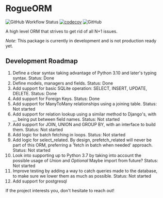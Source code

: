 # RogueORM

![GitHub Workflow Status](https://img.shields.io/github/actions/workflow/status/MaxDude132/RogueORM/python-package.yml?branch=main)
[![codecov](https://codecov.io/gh/MaxDude132/RogueORM/branch/main/graph/badge.svg?token=U7DKE4S8SV)](https://codecov.io/gh/MaxDude132/RogueORM)
![GitHub](https://img.shields.io/github/license/MaxDude132/RogueORM)

 A high level ORM that strives to get rid of all N+1 issues.

_Note_: This package is currently in development and is not production ready yet.

## Development Roadmap
 1. Define a clear syntax taking advantage of Python 3.10 and later's typing syntax. Status: Done
 2. Define models, managers and fields. Status: Done
 3. Add support for basic SQLite operation: SELECT, INSERT, UPDATE, DELETE. Status: Done
 4. Add support for Foreign Keys. Status: Done
 5. Add support for ManyToMany relationships using a joining table. Status: Not started
 6. Add support for relation lookup using a similar method to Django's, with __ being put between field names. Status: Not started
 7. Add support for JOIN, UNION and GROUP BY, with an interface to build them. Status: Not started
 8. Add logic for batch fetching in loops. Status: Not started
 9. Add logic for select_related. By design, prefetch_related will never be part of this ORM, preferring a 'fetch in batch when needed' approach. Status: Not started
 10. Look into supporting up to Python 3.7 by taking into account the possible usage of *Union* and *Optional* Maybe import from future? Status: Not started
 11. Improve testing by adding a way to catch queries made to the database, to make sure we lower them as much as possible. Status: Not started
 12. Add support for postgresql

If the project interests you, don't hesitate to reach out!
